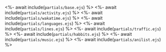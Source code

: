 <%- await include(`partials/base.ejs`) %>
<%- await include(`partials/activity.ejs`) %>
<%- await include(`partials/wakatime.ejs`) %>
<%- await include(`partials/languages.ejs`) %>
<%- await include(`partials/lines.ejs`) %>
<%- await include(`partials/traffic.ejs`) %>
<%- await include(`partials/habbits.ejs`) %>
<%- await include(`partials/music.ejs`) %>
<%- await include(`partials/anilist.ejs`) %>
